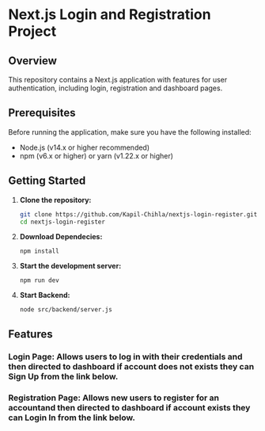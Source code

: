 # Next.js Login and Registration Project

## Overview
This repository contains a Next.js application with features for user authentication, including login, registration and dashboard pages.

## Prerequisites
Before running the application, make sure you have the following installed:
- Node.js (v14.x or higher recommended)
- npm (v6.x or higher) or yarn (v1.22.x or higher)

## Getting Started
1. **Clone the repository:**
   ```bash
   git clone https://github.com/Kapil-Chihla/nextjs-login-register.git
   cd nextjs-login-register

2. **Download Dependecies:**
   ```
   npm install

3. **Start the development server:**
   ```
   npm run dev

4. **Start Backend:**
   ```
   node src/backend/server.js

## Features
 ### Login Page: Allows users to log in with their credentials and then directed to dashboard if account does not exists they can Sign Up from the link below.
 ### Registration Page: Allows new users to register for an accountand then directed to dashboard if account exists they can Login In from the link below.

